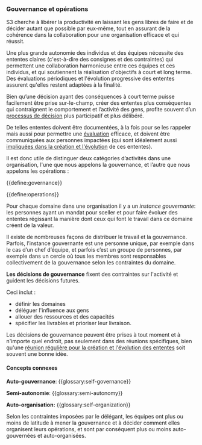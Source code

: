### Gouvernance et opérations

S3 cherche à libérer la productivité en laissant les gens libres de faire et de décider autant que possible par eux-même, tout en assurant de la cohérence dans la collaboration pour une organisation efficace et qui réussit.

Une plus grande autonomie des individus et des équipes nécessite des ententes claires (c'est-à-dire des consignes et des contraintes) qui permettent une collaboration harmonieuse entre ces équipes et ces individus, et qui soutiennent la réalisation d'objectifs à court et long terme. Des évaluations périodiques et l'évolution progressive des ententes assurent qu'elles restent adaptées à la finalité.

Bien qu’une décision ayant des conséquences à court terme puisse facilement être prise sur-le-champ, créer des ententes plus conséquentes qui contraignent le comportement et l’activité des gens, profite souvent d’un [processus de décision](section:consent-decision-making) plus participatif et plus délibéré.

De telles ententes doivent être documentées, à la fois pour se les rappeler mais aussi pour permettre une [évaluation](section:evaluate-and-evolve-agreements) efficace, et doivent être communiquées aux personnes impactées (qui sont idéalement aussi [impliquées dans la création et l'évolution](section:those-affected-decide) de ces ententes).

Il est donc utile de distinguer deux catégories d’activités dans une organisation, l'une que nous appelons la gouvernance, et l’autre que nous appelons les opérations :

{{define:governance}}

{{define:operations}}

Pour chaque domaine dans une organisation il y a un *instance gouvernante*: les personnes ayant un mandat pour sceller et pour faire évoluer des ententes régissant la manière dont ceux qui font le travail dans ce domaine créent de la valeur.

Il existe de nombreuses façons de distribuer le travail et la gouvernance. Parfois, l’instance gouvernante est une personne unique, par exemple dans le cas d’un chef d’équipe, et parfois c’est un groupe de personnes, par exemple dans un cercle où tous les membres sont responsables collectivement de la gouvernance selon les contraintes du domaine.

**Les décisions de gouvernance** fixent des contraintes sur l'activité et guident les décisions futures.

Ceci inclut :

- définir les domaines
- déléguer l'influence aux gens
- allouer des ressources et des capacités
- spécifier les livrables et prioriser leur livraison.

Les décisions de gouvernance peuvent être prises à tout moment et à n'importe quel endroit, pas seulement dans des réunions spécifiques, bien qu'une [réunion régulière pour la création et l'évolution des ententes](section:governance-meeting) soit souvent une bonne idée.

#### Concepts connexes

**Auto-gouvernance**: {{glossary:self-governance}}

**Semi-autonomie**: {{glossary:semi-autonomy}}

**Auto-organisation:** {{glossary:self-organization}}

Selon les contraintes imposées par le délégant, les équipes ont plus ou moins de latitude à mener la gouvernance et à décider comment elles organisent leurs opérations, et sont par conséquent plus ou moins auto-gouvernées et auto-organisées.